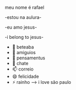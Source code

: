 meu nome é rafael

-estou na aulura-

-eu amo jesus-

-i belong to jesus-

- 🌱 beteaba
- 👯 amiguios
- 🤔 pensamentus
- 💬 chate
- 📫 correio
- 😄 felicidade
- ⚡ rainho
--> i love são paulo
